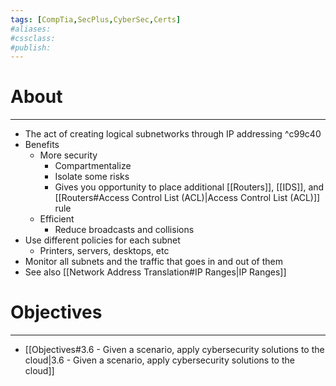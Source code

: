 ```yaml
---
tags: [CompTia,SecPlus,CyberSec,Certs]
#aliases:
#cssclass:
#publish:
---
```


# About
---
- The act of creating logical subnetworks through IP addressing ^c99c40
- Benefits
	- More security
		- Compartmentalize
		- Isolate some risks
		- Gives you opportunity to place additional [[Routers]], [[IDS]], and [[Routers#Access Control List (ACL)|Access Control List (ACL)]] rule
	- Efficient
		- Reduce broadcasts and collisions
- Use different policies for each subnet
	- Printers, servers, desktops, etc
- Monitor all subnets and the traffic that goes in and out of them
- See also [[Network Address Translation#IP Ranges|IP Ranges]]

# Objectives
---
- [[Objectives#3.6 - Given a scenario, apply cybersecurity solutions to the cloud|3.6 - Given a scenario, apply cybersecurity solutions to the cloud]]